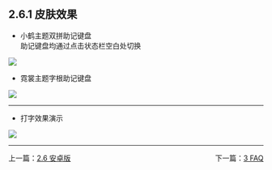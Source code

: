 ## 2.6.1 皮肤效果  <!-- {docsify-ignore-all} -->  

* 小鹤主题双拼助记键盘  
助记键盘均通过点击状态栏空白处切换 <br>

![](assets/img/upvj.png)
 <br>

*  霓裳主题字根助记键盘  <br>

![](assets/img/bjvj.png)
 <br>

*****
* 打字效果演示<br>

![](assets/img/uzjidazi.gif)
 <br>

---

<div style="width:100%"><span style="float:left">上一篇：<a href=#/av.md>2.6 安卓版</a></span><span style="float:right">下一篇：<a href=#/xg.md>3 FAQ</a></span></div>

<br>
    

<br>
